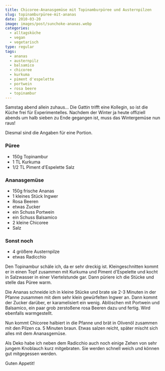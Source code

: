 ```yaml
---
title: Chicoree-Ananasgemüse mit Topinamburpüree und Austernpilzen
slug: topinamburpüree-mit-ananas
date: 2010-03-20
image: images/post/sunchoke-ananas.webp
categories: 
  - alltagsküche
  - vegan
  - vegetarisch
type: regular
tags: 
  - ananas
  - austernpilz
  - balsamico
  - chicoree
  - kurkuma
  - piment d'espelette
  - portwein
  - rosa beere
  - topinambur
---
```


Samstag abend allein zuhaus... Die Gattin trifft eine Kollegin, so ist die Küche frei für Experimentelles. Nachdem der Winter ja heute offiziell abends um halb sieben zu Ende gegangen ist, muss das Wintergemüse nun raus!

Diesmal sind die Angaben für eine Portion.

### Püree

* 150g Topinambur 
* 1 TL Kurkuma 
* 1/2 TL Piment d'Espelette Salz

### Ananasgemüse

* 150g frische Ananas 
* 1 kleines Stück Ingwer 
* Rosa Beeren 
* etwas Zucker 
* ein Schuss Portwein 
* ein Schuss Balsamico 
* 2 kleine Chicoree 
* Salz

### Sonst noch

* 4 größere Austernpilze 
* etwas Radicchio

Den Topinambur schäle ich, da er sehr dreckig ist. Kleingeschnitten kommt er in einen Topf zusammen mit Kurkuma und Piment d'Espelette und kocht in Salzwasser in einer Viertelstunde gar. Dann püriere ich die Stücke und stelle das Püree warm.

Die Ananas schneide ich in kleine Stücke und brate sie 2-3 Minuten in der Pfanne zusammen mit dem sehr klein gewürfelten Ingwer an. Dann kommt der Zucker darüber, er karamelisiert ein wenig. Ablöschen mit Portwein und Balsamico, ein paar grob zerstoßene rosa Beeren dazu und fertig. Wird ebenfalls warmgestellt.

Nun kommt Chicoree halbiert in die Pfanne und brät in Olivenöl zusammen mit den Pilzen ca. 5 Minuten braun. Etwas salzen reicht, später mischt sich alles mit dem Ananasgemüse.

Als Deko habe ich neben dem Radicchio auch noch einige Zehen von sehr jungem Knoblauch kurz mitgebraten. Sie werden schnell weich und können gut mitgegessen werden.

Guten Appetit!